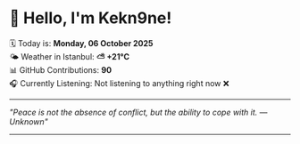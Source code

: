 # 👋 Hello, I'm Kekn9ne!

🗓️ Today is: **Monday, 06 October 2025**  
🌤️ Weather in Istanbul: **⛅️  +21°C**  
📊 GitHub Contributions: **90**  
🎧 Currently Listening: Not listening to anything right now ❌

---

_"Peace is not the absence of conflict, but the ability to cope with it. — *Unknown*"_

---
